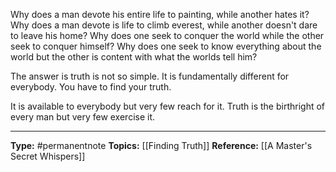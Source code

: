 Why does a man devote his entire life to painting, while another hates it? Why does a man devote is life to climb everest, while another doesn't dare to leave his home? Why does one seek to conquer the world while the other seek to conquer himself? Why does one seek to know everything about the world but the other is content with what the worlds tell him?

The answer is truth is not so simple. It is fundamentally different for everybody. You have to find your truth.

It is available to everybody but very few reach for it. Truth is the birthright of every man but very few exercise it. 


----
**Type:** #permanentnote 
**Topics:** [[Finding Truth]]
**Reference:** [[A Master's Secret Whispers]]



